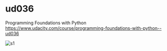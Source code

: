 # ud036
Programming Foundations with Python  
https://www.udacity.com/course/programming-foundations-with-python--ud036  

![s1](https://github.com/IanSkyles/ud036/blob/master/screenshots/freshTomatoesHomePage.jpg])

